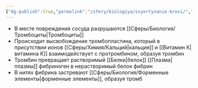 ```yaml
---
{"dg-publish":true,"permalink":"/sfery/biologiya/svyortyvanie-krovi/","tags":["Анатомия"]}
---
```


- В месте повреждения сосуда разрушаются [[Сферы/Биология/Тромбоциты\|Тромбоциты]]
- Происходит высвобождение тромбопластина, который в присутствии ионов [[Сферы/Химия/Кальций\|кальция]] и [[Витамин К\|витамина К]] взаимодействует с протромбином, образуя тромбин
- Тромбин превращает растворимый [[Белки\|белок]] [[Плазма\|плазмы]] фибриноген в нерастворимый белок фибрин
- В нитях фибрина застревают [[Сферы/Биология/Форменные элементы\|форменные элементы]], образуя тромб